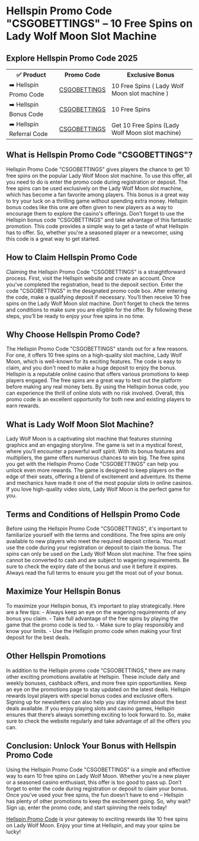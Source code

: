 <h1>Hellspin Promo Code "CSGOBETTINGS" – 10 Free Spins on Lady Wolf Moon Slot Machine</h1>

<h2>Explore Hellspin Promo Code 2025</h2>
<table>
  <tr>
    <th>✅ Product</th>
    <th>Promo Code</th>
    <th>Exclusive Bonus</th>
  </tr>
  <tr>
    <td>➡️ Hellspin Promo Code</td>
    <td><a href="https://media.hellpartners.com/redirect.aspx?pid=30794&bid=1466&lpid=6">CSGOBETTINGS</a></td>
    <td>10 Free Spins ( Lady Wolf Moon slot machine )</td>
  </tr>
  <tr>
   <td>➡️ Hellspin Bonus Code</td>
    <td><a href="https://media.hellpartners.com/redirect.aspx?pid=30794&bid=1466&lpid=6">CSGOBETTINGS</a></td>
    <td>10 Free Spins</td>
  </tr>
  <tr>
  <td>➡️ Hellspin Referral Code</td>
    <td><a href="https://media.hellpartners.com/redirect.aspx?pid=30794&bid=1466&lpid=6">CSGOBETTINGS</a></td>
    <td>Get 10 Free Spins (Lady Wolf Moon slot machine)</td>
  </tr>
</table>

<h2>What is Hellspin Promo Code "CSGOBETTINGS"?</h2>
Hellspin Promo Code "CSGOBETTINGS" gives players the chance to get 10 free spins on the popular Lady Wolf Moon slot machine. To use this offer, all you need to do is enter the promo code during registration or deposit. The free spins can be used exclusively on the Lady Wolf Moon slot machine, which has become a fan favorite among players. This bonus is a great way to try your luck on a thrilling game without spending extra money. Hellspin bonus codes like this one are often given to new players as a way to encourage them to explore the casino's offerings. Don’t forget to use the Hellspin bonus code "CSGOBETTINGS" and take advantage of this fantastic promotion. This code provides a simple way to get a taste of what Hellspin has to offer. So, whether you're a seasoned player or a newcomer, using this code is a great way to get started.

<h2>How to Claim Hellspin Promo Code</h2>
Claiming the Hellspin Promo Code "CSGOBETTINGS" is a straightforward process. First, visit the Hellspin website and create an account. Once you've completed the registration, head to the deposit section. Enter the code "CSGOBETTINGS" in the designated promo code box. After entering the code, make a qualifying deposit if necessary. You’ll then receive 10 free spins on the Lady Wolf Moon slot machine. Don’t forget to check the terms and conditions to make sure you are eligible for the offer. By following these steps, you’ll be ready to enjoy your free spins in no time.

<h2>Why Choose Hellspin Promo Code?</h2>
The Hellspin Promo Code "CSGOBETTINGS" stands out for a few reasons. For one, it offers 10 free spins on a high-quality slot machine, Lady Wolf Moon, which is well-known for its exciting features. The code is easy to claim, and you don't need to make a huge deposit to enjoy the bonus. Hellspin is a reputable online casino that offers various promotions to keep players engaged. The free spins are a great way to test out the platform before making any real money bets. By using the Hellspin bonus code, you can experience the thrill of online slots with no risk involved. Overall, this promo code is an excellent opportunity for both new and existing players to earn rewards.

<h2>What is Lady Wolf Moon Slot Machine?</h2>
Lady Wolf Moon is a captivating slot machine that features stunning graphics and an engaging storyline. The game is set in a mystical forest, where you’ll encounter a powerful wolf spirit. With its bonus features and multipliers, the game offers numerous chances to win big. The free spins you get with the Hellspin Promo Code "CSGOBETTINGS" can help you unlock even more rewards. The game is designed to keep players on the edge of their seats, offering a blend of excitement and adventure. Its theme and mechanics have made it one of the most popular slots in online casinos. If you love high-quality video slots, Lady Wolf Moon is the perfect game for you.

<h2>Terms and Conditions of Hellspin Promo Code</h2>
Before using the Hellspin Promo Code "CSGOBETTINGS", it's important to familiarize yourself with the terms and conditions. The free spins are only available to new players who meet the required deposit criteria. You must use the code during your registration or deposit to claim the bonus. The spins can only be used on the Lady Wolf Moon slot machine. The free spins cannot be converted to cash and are subject to wagering requirements. Be sure to check the expiry date of the bonus and use it before it expires. Always read the full terms to ensure you get the most out of your bonus.

<h2>Maximize Your Hellspin Bonus</h2>
To maximize your Hellspin bonus, it’s important to play strategically. Here are a few tips:
- Always keep an eye on the wagering requirements of any bonus you claim.
- Take full advantage of the free spins by playing the game that the promo code is tied to.
- Make sure to play responsibly and know your limits.
- Use the Hellspin promo code when making your first deposit for the best deals.

<h2>Other Hellspin Promotions</h2>
In addition to the Hellspin promo code "CSGOBETTINGS," there are many other exciting promotions available at Hellspin. These include daily and weekly bonuses, cashback offers, and more free spin opportunities. Keep an eye on the promotions page to stay updated on the latest deals. Hellspin rewards loyal players with special bonus codes and exclusive offers. Signing up for newsletters can also help you stay informed about the best deals available. If you enjoy playing slots and casino games, Hellspin ensures that there’s always something exciting to look forward to. So, make sure to check the website regularly and take advantage of all the offers you can.

<h2>Conclusion: Unlock Your Bonus with Hellspin Promo Code</h2>
Using the Hellspin Promo Code "CSGOBETTINGS" is a simple and effective way to earn 10 free spins on Lady Wolf Moon. Whether you're a new player or a seasoned casino enthusiast, this offer is too good to pass up. Don’t forget to enter the code during registration or deposit to claim your bonus. Once you’ve used your free spins, the fun doesn’t have to end – Hellspin has plenty of other promotions to keep the excitement going. So, why wait? Sign up, enter the promo code, and start spinning the reels today!

<a href="https://media.hellpartners.com/redirect.aspx?pid=30794&bid=1466&lpid=6">Hellspin Promo Code</a> is your gateway to exciting rewards like 10 free spins on Lady Wolf Moon. Enjoy your time at Hellspin, and may your spins be lucky!
